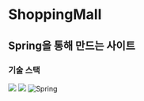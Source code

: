 # ShoppingMall
  ## Spring을 통해 만드는 사이트

### 기술 스택 
 <img src="https://img.shields.io/badge/Java-007396?style=flat-square&logo=Java&logoColor=white"/></a>
<img src="https://img.shields.io/badge/Mysql-E6B91E?style=flat-square&logo=MySql&logoColor=white"/></a>
 <img alt="Spring" src ="https://img.shields.io/badge/Spring-6DB33F.svg?&style=flat-square&logo=Spring&logoColor=white"/></a>
